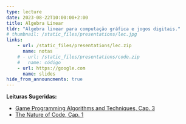```yaml
---
type: lecture
date: 2023-08-22T10:00:00+2:00
title: Algebra Linear
tldr: "Algebra linear para computação gráfica e jogos digitais."
# thumbnail: /static_files/presentations/lec.jpg
links: 
    - url: /static_files/presentations/lec.zip
      name: notas
    # - url: /static_files/presentations/code.zip
    #   name: código
    - url: https://google.com
      name: slides
hide_from_announcments: true
---
```

**Leituras Sugeridas:**
- [Game Programming Algorithms and Techniques, Cap. 3](https://gameprogrammingpatterns.com/)
- [The Nature of Code, Cap. 1](https://natureofcode.com/book/chapter-1-vectors/)
